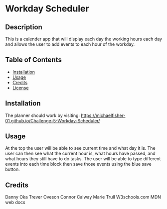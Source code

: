 # Workday Scheduler

## Description

This is a calender app that will display each day the working hours each day and allows the user to add events to each hour of the workday.

## Table of Contents

- [Installation](#installation)
- [Usage](#usage)
- [Credits](#credits)
- [License](#license)

## Installation

The planner should work by visiting: https://michaelfisher-01.github.io/Challenge-5-Workday-Scheduler/


## Usage

At the top the user will be able to see current time and what day it is. The user can then see what the current hour is, what hours have passed, and what hours they still have to do tasks. The user will be able to type different events into each time block then save those events using the blue save button.

## Credits

Danny Oka
Trever Oveson
Connor Calway
Marie Trull
W3schools.com
MDN web docs
